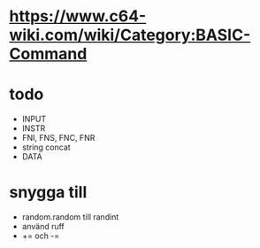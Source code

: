 # https://www.c64-wiki.com/wiki/Category:BASIC-Command

# todo

- INPUT
- INSTR
- FNI, FNS, FNC, FNR
- string concat
- DATA


# snygga till
- random.random till randint
- använd ruff
- += och -=
